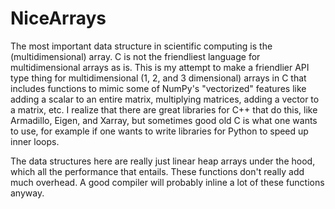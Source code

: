 # NiceArrays

The most important data structure in scientific computing is the (multidimensional) array.
C is not the friendliest language for multidimensional arrays as is.
This is my attempt to make a friendlier API type thing for multidimensional (1, 2, and 3 dimensional) arrays in C
that includes functions to mimic some of NumPy's "vectorized" features like adding a scalar to an entire matrix, 
multiplying matrices, adding a vector to a matrix, etc.
I realize that there are great libraries for C++ that do this, like Armadillo, Eigen, and Xarray, but sometimes
good old C is what one wants to use, for example if one wants to write libraries for Python to speed up inner loops.

The data structures here are really just linear heap arrays under the hood, which all the performance that entails.
These functions don't really add much overhead. A good compiler will probably inline a lot of these functions anyway.


